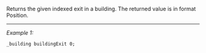 Returns the given indexed exit in a building. The returned value is in format Position.


---
*Example 1:*
```sqf
_building buildingExit 0;
```